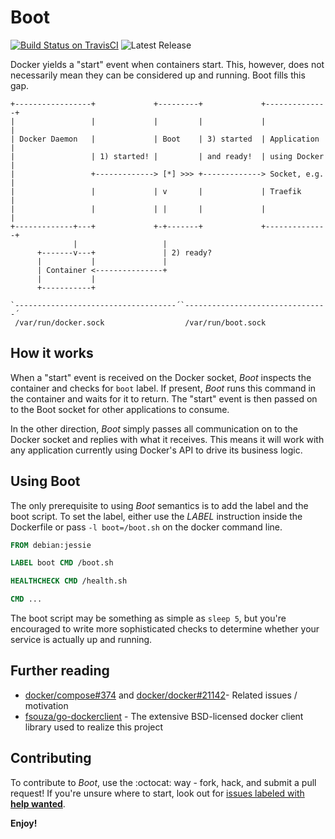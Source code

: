Boot
====
[![Build Status on TravisCI](https://secure.travis-ci.org/tueftler/boot.png)](http://travis-ci.org/tueftler/boot)
![Latest Release](https://img.shields.io/github/release/tueftler/boot.svg)

Docker yields a "start" event when containers start. This, however, does not necessarily mean they can be considered up and running. Boot fills this gap.


```
+-----------------+             +---------+             +--------------+
|                 |             |         |             |              |
| Docker Daemon   |             | Boot    | 3) started  | Application  |
|                 | 1) started! |         | and ready!  | using Docker |
|                 +-------------> [*] >>> +-------------> Socket, e.g. |
|                 |             | v       |             | Traefik      |
|                 |             | |       |             |              |
+-------------+---+             +-+-------+             +--------------+
              |                   |
      +-------v---+               | 2) ready?
      |           |               |
      | Container <---------------+
      |           |
      +-----------+

`------------------------------------´`--------------------------------´
 /var/run/docker.sock                  /var/run/boot.sock
```

How it works
------------
When a "start" event is received on the Docker socket, *Boot* inspects the container and checks for `boot` label. If present, *Boot* runs this command in the container and waits for it to return. The "start" event is then passed on to the Boot socket for other applications to consume.

In the other direction, *Boot* simply passes all communication on to the Docker socket and replies with what it receives. This means it will work with any application currently using Docker's API to drive its business logic. 

Using Boot
------------
The only prerequisite to using *Boot* semantics is to add the label and the boot script. To set the label, either use the *LABEL* instruction inside the Dockerfile or pass `-l boot=/boot.sh` on the docker command line.

```Dockerfile
FROM debian:jessie

LABEL boot CMD /boot.sh

HEALTHCHECK CMD /health.sh

CMD ...
```

The boot script may be something as simple as `sleep 5`, but you're encouraged to write more sophisticated checks to determine whether your service is actually up and running.

Further reading
---------------

* [docker/compose#374](https://github.com/docker/compose/issues/374) and [docker/docker#21142](https://github.com/docker/docker/issues/21142)- Related issues / motivation
* [fsouza/go-dockerclient](https://github.com/fsouza/go-dockerclient) - The extensive BSD-licensed docker client library used to realize this project

Contributing
------------

To contribute to *Boot*, use the :octocat: way - fork, hack, and submit a pull request! If you're unsure where to start, look out for [issues labeled with **help wanted**](https://github.com/tueftler/boot/labels/help%20wanted).

**Enjoy!**
